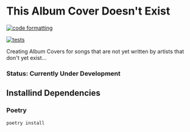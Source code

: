 # This Album Cover Doesn't Exist

[![code formatting](https://github.com/djvaroli/this-album-cover-doesnt-exist/actions/workflows/code_formatting.yml/badge.svg)](https://github.com/djvaroli/this-album-cover-doesnt-exist/actions/workflows/code_formatting.yml)

[![tests](https://github.com/djvaroli/this-album-cover-doesnt-exist/actions/workflows/tests.yml/badge.svg)](https://github.com/djvaroli/this-album-cover-doesnt-exist/actions/workflows/tests.yml)


Creating Album Covers for songs that are not yet written by artists that 
don't yet exist...

### Status: Currently Under Development

## Installind Dependencies

### Poetry
```bash
poetry install
```